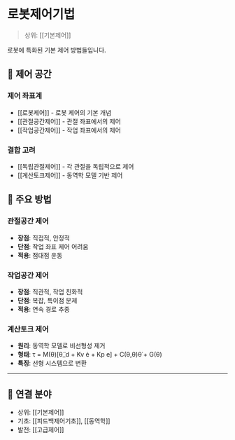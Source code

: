 # 로봇제어기법

> 상위: [[기본제어]]

로봇에 특화된 기본 제어 방법들입니다.

## 🤖 제어 공간

### 제어 좌표계
- [[로봇제어]] - 로봇 제어의 기본 개념
- [[관절공간제어]] - 관절 좌표에서의 제어
- [[작업공간제어]] - 작업 좌표에서의 제어

### 결합 고려
- [[독립관절제어]] - 각 관절을 독립적으로 제어
- [[계산토크제어]] - 동역학 모델 기반 제어

## 🎯 주요 방법

### 관절공간 제어
- **장점**: 직접적, 안정적
- **단점**: 작업 좌표 제어 어려움
- **적용**: 점대점 운동

### 작업공간 제어
- **장점**: 직관적, 작업 친화적
- **단점**: 복잡, 특이점 문제
- **적용**: 연속 경로 추종

### 계산토크 제어
- **원리**: 동역학 모델로 비선형성 제거
- **형태**: τ = M(θ)[θ̈_d + Kv ė + Kp e] + C(θ,θ̇)θ̇ + G(θ)
- **특징**: 선형 시스템으로 변환

---

## 🔗 연결 분야
- 상위: [[기본제어]]
- 기초: [[피드백제어기초]], [[동역학]]
- 발전: [[고급제어]]